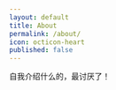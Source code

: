 ```yaml
---
layout: default
title: About
permalink: /about/
icon: octicon-heart
published: false
---
```

自我介绍什么的，最讨厌了！
